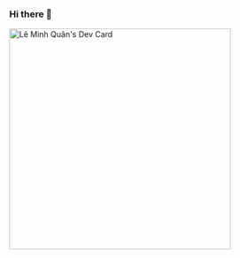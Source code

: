 ### Hi there 👋

<!--
**marucube35/marucube35** is a ✨ _special_ ✨ repository because its `README.md` (this file) appears on your GitHub profile.

Here are some ideas to get you started:

- 🔭 I’m currently working on Shopee cloning web
- 🌱 I’m currently learning OOP,. DB, Web development
- 👯 I’m looking to collaborate on ...
- 🤔 I’m looking for help with ...
- 💬 Ask me about ...
- 📫 How to reach me: 20120356@student.hcmus.edu.vn
- 😄 Pronouns: ...
- ⚡ Fun fact: ...
-->


<a href="https://app.daily.dev/marucube34"><img src="https://api.daily.dev/devcards/e49c823346d148c9ae538df74b6c5d40.png?r=39n" width="400" alt="Lê Minh Quân's Dev Card"/></a>
